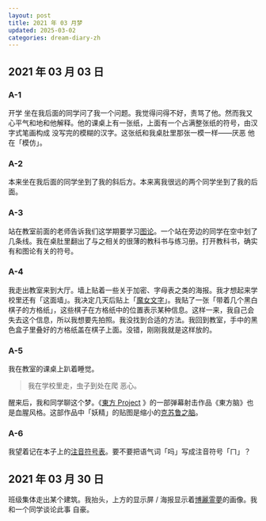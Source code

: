 ```yaml
---
layout: post
title: 2021 年 03 月梦
updated: 2025-03-02
categories: dream-diary-zh
---
```

## 2021 年 03 月 03 日

### A-1

&#8203;<dr-t>开学</dr-t> 坐在我后面的同学问了我一个问题。我觉得问得不好，责骂了他。<dr-inner>然而</dr-inner>我<dr-inner>又</dr-inner>心平气和地和他解释。他的课桌上有一张纸，上面有一个占满整张纸的符号，由汉字式笔画构成 <dr-t><dr-recog>没写完的模糊的汉字</dr-recog></dr-t>。这张纸和我桌肚里那张一模一样——<dr-inner><dr-t>厌恶</dr-t> 他在「模仿」。</dr-inner>

### A-2

本来坐在我后面的同学坐到了我的斜后方。本来离我很远的两个同学坐到了我的后面。

### A-3

站在教室前面的老师告诉我们这学期要学习[图论](https://zh.wikipedia.org/zh-cn/%E5%9B%BE%E8%AE%BA)。一个站在旁边的同学在空中划了几条线。我在桌肚里翻出了与之相关的很薄的教科书与练习册。打开教科书，<dr-inner>确实</dr-inner>有和图论有关的符号。

### A-4

我走出教室来到<dr-recog>大厅</dr-recog>。墙上贴着一些关于加密、字母表之类的海报。<dr-inner>我才想起来学校里还有「这面墙」。</dr-inner>我决定几天后贴上「[魔女文字](https://magireco.moe/wiki/%E9%AD%94%E5%A5%B3%E6%96%87%E5%AD%97)」。我贴了一张「带着几个黑白棋子的方格纸」，这些棋子在方格纸中的位置表示某种信息。<dr-inner>这样一来，我自己会失去这个信息，</dr-inner>所以我想要先拍照。我没找到合适的方法。我回到教室，手中的黑色盒子里叠好的方格纸盖在棋子上面。<dr-inner>没错，刚刚我就是这样放的。</dr-inner>

### A-5

我在教室的课桌上趴着睡觉。

> 我在学校里走，虫子到处在爬 <dr-t>恶心</dr-t>。

醒来后，我和同学聊这个梦。<dr-inner>《<a href="https://zh.wikipedia.org/zh-cn/%E6%9D%B1%E6%96%B9Project">東方 Project</a> 》的一部弹幕射击作品《東方<dr-fog />脑<dr-fog />》也是血腥风格</dr-inner>。这部作品中「妖精」的贴图是缩小的[克苏鲁之脑](https://terraria.wiki.gg/zh/wiki/%E5%85%8B%E8%8B%8F%E9%B2%81%E4%B9%8B%E8%84%91)。

### A-6

我望着记在本子上的[注音符号表](https://wuu.wikipedia.org/wiki/%E6%B3%A8%E9%9F%B3%E7%AC%A6%E5%8F%B7)。<dr-inner>要不要把语气词「吗」写成注音符号「ㄇ」？</dr-inner>

## 2021 年 03 月 30 日

班级集体走出某个建筑。我抬头，上方的<dr-recog>显示屏 / 海报</dr-recog>显示着[博麗霊夢](https://thwiki.cc/%E5%8D%9A%E4%B8%BD%E7%81%B5%E6%A2%A6)的画像。我和一个同学谈论此事 <dr-t>自豪</dr-t>。

